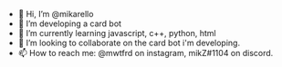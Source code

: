- 👋 Hi, I’m @mikarello
- 👀 I’m developing a card bot
- 🌱 I’m currently learning javascript, c++, python, html
- 💞️ I’m looking to collaborate on the card bot i'm developing.
- 📫 How to reach me: @mwtfrd on instagram, mikZ#1104 on discord.

